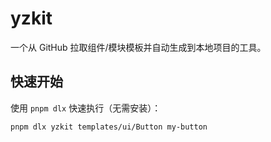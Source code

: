 # yzkit

一个从 GitHub 拉取组件/模块模板并自动生成到本地项目的工具。

## 快速开始

使用 `pnpm dlx` 快速执行（无需安装）：

```bash
pnpm dlx yzkit templates/ui/Button my-button